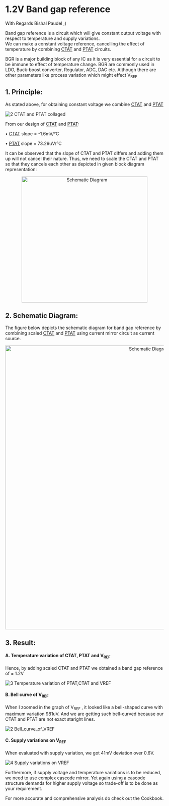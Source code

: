 # 1.2V Band gap reference

With Regards Bishal Paudel ;)

Band gap reference is a circuit which will give constant output voltage with respect to temperature and supply variations.  
We can make a constant voltage reference, cancelling the effect of temperature by combining [CTAT](https://github.com/Bishal1022/Analog-IC-Design/tree/main/4.Band%20Gap%20Reference/1.CTAT%20Design) and [PTAT](https://github.com/Bishal1022/Analog-IC-Design/tree/main/4.Band%20Gap%20Reference/2.PTAT%20Design) circuits.

BGR is a major building block of any IC as it is very essential for a circuit to be immune to effect of temperature change. BGR are commonly used in LDO, Buck-boost converter, Regulator, ADC, DAC etc. Although there are other parameters like process variation which might effect V<sub>REF</sub>


## 1. Principle:

As stated above, for obtaining constant voltage we combine  [CTAT](https://github.com/Bishal1022/Analog-IC-Design/tree/main/4.Band%20Gap%20Reference/1.CTAT%20Design) and [PTAT](https://github.com/Bishal1022/Analog-IC-Design/tree/main/4.Band%20Gap%20Reference/2.PTAT%20Design)


![2 CTAT and PTAT collaged](https://user-images.githubusercontent.com/62088646/213234051-5e8018ff-7d71-4f22-9d10-48b07ed4cbea.jpg)


From our design of [CTAT](https://github.com/Bishal1022/Analog-IC-Design/tree/main/4.Band%20Gap%20Reference/1.CTAT%20Design) and [PTAT](https://github.com/Bishal1022/Analog-IC-Design/tree/main/4.Band%20Gap%20Reference/2.PTAT%20Design): 

• [CTAT](https://github.com/Bishal1022/Analog-IC-Design/tree/main/4.Band%20Gap%20Reference/1.CTAT%20Design) slope = -1.6mV/°C 

• [PTAT](https://github.com/Bishal1022/Analog-IC-Design/tree/main/4.Band%20Gap%20Reference/2.PTAT%20Design) slope = 73.29uV/°C

It can be observed that the slope of CTAT and PTAT differs and adding them up will not cancel their nature. Thus, we need to scale the CTAT and PTAT so that they cancels each other as depicted in given block diagram representation:

<p align="center">
<img width="400" alt="Schematic Diagram" src="https://user-images.githubusercontent.com/62088646/213187225-1e94b946-b910-4185-9be3-1f44b86db7b1.png">
</p>


## 2. Schematic Diagram:
The figure below depicts the schematic diagram for band gap reference by combining scaled [CTAT](https://github.com/Bishal1022/Analog-IC-Design/tree/main/4.Band%20Gap%20Reference/1.CTAT%20Design) and [PTAT](https://github.com/Bishal1022/Analog-IC-Design/tree/main/4.Band%20Gap%20Reference/2.PTAT%20Design) using current mirror circuit as current source.

<p align="center">
<img width="900" alt="Schematic Diagram" src="https://user-images.githubusercontent.com/62088646/213197758-10154544-686e-44c2-b452-f5abb7db7a52.png">
</p>





## 3. Result:
#### A. Temperature variation of CTAT, PTAT and V<sub>REF</sub>
Hence, by adding scaled CTAT and PTAT we obtained a band gap reference of ≈ 1.2V

![3 Temperature variation of PTAT,CTAT and VREF](https://user-images.githubusercontent.com/62088646/213210580-63f254be-9add-4b75-820c-b16eb62a5e0c.jpg)

#### B. Bell curve of V<sub>REF</sub>
When I zoomed in the graph of V<sub>REF</sub> , it looked like a bell-shaped curve with maximum variation 981uV. And we are getting such bell-curved because our CTAT and PTAT are not exact staright lines.

![2 Bell_curve_of_VREF](https://user-images.githubusercontent.com/62088646/213239768-16566fbb-032e-42dc-8a0c-1716fdaa38d9.jpg)

#### C. Supply variations on V<sub>REF</sub>
When evaluated with supply variation, we got 41mV deviation over 0.6V.

![4 Supply variations on VREF](https://user-images.githubusercontent.com/62088646/213239951-fe613980-ca95-44e2-bb59-8f4a74d28081.jpg)

Furthermore, if supply voltage and temperature variations is to be reduced, we need to use complex cascode mirror. Yet again using a cascode structure demands for higher supply voltage so trade-off is to be done as your requirement.

For more accurate and comprehensive analysis do check out the Cookbook.


